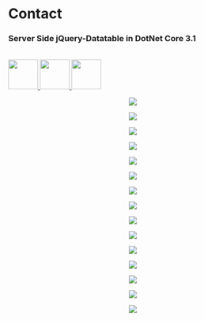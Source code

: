
<p align="center">
  <h1>Contact</h1>
</p>

<p align="center">
  <h3>Server Side jQuery-Datatable in DotNet Core 3.1</h3>
  <br />
  <a href="https://www.upwork.com/freelancers/~01bf02fa02ddb70e91" target="_blank">
	<img src="images/upwork.png" height="60">
  </a>
  <a href="https://www.linkedin.com/in/aminur6264/" target="_blank">
	<img src="images/linkedin.png" height="60">
  </a>
  <a href="http://www.fb.com/aminur6264" target="_blank">
	<img src="images/fb.png" height="60">
  </a>
</p>


<p align="center">
  <img src="images/1.png">
</p>
<p align="center">
  <img src="images/2.png">
</p>
<p align="center">
  <img src="images/3.png">
</p>
<p align="center">
  <img src="images/4.png">
</p>
<p align="center">
  <img src="images/5.png">
</p>
<p align="center">
  <img src="images/6.png">
</p>
<p align="center">
  <img src="images/7.png">
</p>
<p align="center">
  <img src="images/8.png">
</p>
<p align="center">
  <img src="images/9.png">
</p>
<p align="center">
  <img src="images/10.png">
</p>
<p align="center">
  <img src="images/11.png">
</p>
<p align="center">
  <img src="images/12.png">
</p>
<p align="center">
  <img src="images/13.png">
</p>
<p align="center">
  <img src="images/14.png">
</p>
<p align="center">
  <img src="images/15.png">
</p>

